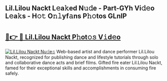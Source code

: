 ## Lil.Lilou Nackt L𝚎a𝚔ed N𝚞𝚍e - Part-GYh Vi𝚍𝚎o L𝚎a𝚔s - H𝚘𝚝 O𝚗𝚕yf𝚊ns P𝚑𝚘tos GLnIP

# <h2><a href="http://kf7n8v.oniu.top/?m=Lil.Lilou+Nackt">🔗👉 🔴 Lil.Lilou Nackt P𝚑ot𝚘𝚜 V𝚒d𝚎o</a></h2>

[![Lil.Lilou Nackt Nu𝚍e𝚜](https://i.imgur.com/0qMVB7G.gif)](http://kf7n8v.oniu.top/?m=Lil.Lilou+Nackt)
Web-based artist and dance performer Lil.Lilou Nackt, recognized for publishing dance and lifestyle tutorials through solo and collaborative dance acts and brief films. Gifted fire eater Lil.Lilou Nackt, famed for their exceptional skills and accomplishments in consuming fire safely.  
